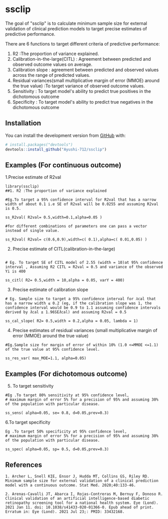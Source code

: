 
# ssclip

<!-- badges: start -->
<!-- badges: end -->

The goal of "ssclip" is to calculate minimum sample size for external validation of clinical prediction models to target precise estimates of predictive performance.

There are 6 functions to target different criteria of predictive performance:

 1. R2 :The proportion of variance explained.
 2. Calibration-in-the-large(CITL) :  Agreement between predicted and observed outcome values on average.
 3. Calibration slope : agreement between predicted and observed values across the range of predicted values.
 4. Residual variances(small multiplicative margin of error (MMOE) around the true value) :To target variance of observed outcome values.
 5. Sensitivity : To target model's ability to predict true positives in the dichotomous outcome
 6. Specificity : To target model's ability to predict true negatives in the dichotomous outcome

## Installation

You can install the development version from [GitHub](https://github.com/) with:

``` r
# install.packages("devtools")
devtools::install_github("Ayushi-712/ssclip")
```
## Examples (For continuous outcome)
1.Precise estimate of R2val

```{r example }
library(ssclip)
##1. R2 :The proportion of variance explained

#Eg.To target a 95% confidence interval for R2val that has a narrow width of about 0.1 i.e SE of R2val will be 0.0255 and assuming R2val is 0.5.

ss_R2val( R2val= 0.5,width=0.1,alpha=0.05 )

#for different combinations of parameters one can pass a vector instead of single value.

ss_R2val( R2val= c(0.6,0.9),width=c( 0.1),alpha=c( 0.01,0.05) )

```
2.  Precise estimate of CITL(calibration-in-the-large)

```{r example }

# Eg. To target SE of CITL model of 2.55 (width = 10)at 95% confidence interval , Assuming R2 CITL = R2val = 0.5 and variance of the observed Yi is 400

ss_citl( R2= 0.5,width = 10,alpha = 0.05, varY = 400)

```
3. Precise estimate of calibration slope

```
# Eg. Sample size to target a 95% confidence interval for 𝜆cal that has a narrow width ≤ 0.2 (eg, if the calibration slope was 1, the confidence interval would be 0.9 to 1.1 assuming confidence intervals derived by 𝜆̂cal ± 1.96SE𝜆̂cal) and assuming R2val = 0.5

ss_cal_slope( R2= 0.5,width = 0.2,alpha = 0.05, lambda = 1)

```
4. Precise estimates of residual variances (small multiplicative margin of error (MMOE) around the true value)
```
#Eg.Sample size for margin of error of within 10% (1.0 <=MMOE <=1.1) of the true value at 95% confidence level.

ss_res_var( max_MOE=1.1, alpha=0.05)
```
## Examples (For dichotomous outcome)
5. To target sensitivity

```
#Eg .To target 80% sensitivity at 95% confidence level,
# maximum margin of error 5% for a precision of 95% and assuming 30% of the population with particular disease.

ss_sens( alpha=0.05, se= 0.8, d=0.05,prev=0.3)

```
6.To target specificity

```
Eg .To target 50% specificity at 95% confidence level,
# maximum margin of error 5% for a precision of 95% and assuming 30% of the population with particular disease.

ss_spec( alpha=0.05, sp= 0.5, d=0.05,prev=0.3)

```
## References

```
1. Archer L, Snell KIE, Ensor J, Hudda MT, Collins GS, Riley RD. Minimum sample size for external validation of a clinical prediction model with a continuous outcome. Stat Med. 2020;40:133-46.

2. Arenas-Cavalli JT, Abarca I, Rojas-Contreras M, Bernuy F, Donoso R. Clinical validation of an artificial intelligence-based diabetic retinopathy screening tool for a national health system. Eye (Lond). 2021 Jan 11. doi: 10.1038/s41433-020-01366-0. Epub ahead of print. Erratum in: Eye (Lond). 2021 Jul 23;: PMID: 33432168.

```
